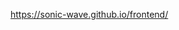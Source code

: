 https://sonic-wave.github.io/frontend/

<!-- [![Build status](https://ci.appveyor.com/api/projects/status/qxs7ujyffjtntq94?svg=true)](https://ci.appveyor.com/project/sonic-wave/popover) -->
